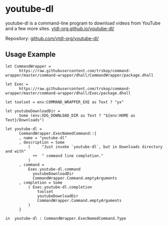 # youtube-dl

youtube-dl is a command-line program to download videos from YouTube and a few
more sites.  [ytdl-org.github.io/youtube-dl/
](https://ytdl-org.github.io/youtube-dl/)

Repository: [github.com/ytdl-org/youtube-dl/
](https://github.com/ytdl-org/youtube-dl/)


## Usage Example

```Dhall
let CommandWrapper =
      https://raw.githubusercontent.com/trskop/command-wrapper/master/command-wrapper/dhall/CommandWrapper/package.dhall

let Exec =
      https://raw.githubusercontent.com/trskop/command-wrapper/master/command-wrapper/dhall/Exec/package.dhall

let toolset = env:COMMAND_WRAPPER_EXE as Text ? "yx"

let youtubeDownloadDir =
      Some (env:XDG_DOWNLOAD_DIR as Text ? "${env:HOME as Text}/Downloads")

let youtube-dl =
      CommandWrapper.ExecNamedCommand::{
      , name = "youtube-dl"
      , description = Some
          (     "Just invoke `youtube-dl`, but in Downloads directory and with"
            ++  " command line completion."
          )
      , command =
          Exec.youtube-dl.command
            youtubeDownloadDir
            CommandWrapper.Command.emptyArguments
      , completion = Some
          ( Exec.youtube-dl.completion
              toolset
              youtubeDownloadDir
              CommandWrapper.Command.emptyArguments
          )
      }

in  youtube-dl : CommandWrapper.ExecNamedCommand.Type
```

